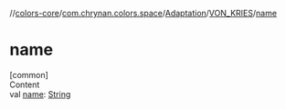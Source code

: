 //[colors-core](../../../../index.md)/[com.chrynan.colors.space](../../index.md)/[Adaptation](../index.md)/[VON_KRIES](index.md)/[name](name.md)



# name  
[common]  
Content  
val [name](name.md): [String](https://kotlinlang.org/api/latest/jvm/stdlib/kotlin/-string/index.html)  



